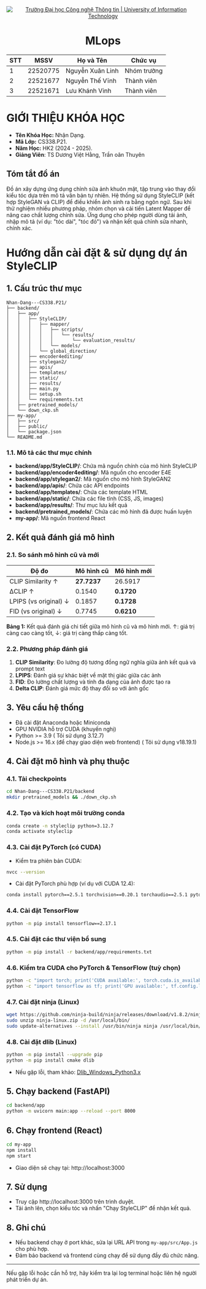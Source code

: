 <!-- Banner -->
<p align="center">
  <a href="https://www.uit.edu.vn/" title="Trường Đại học Công nghệ Thông tin" style="border: none;">
    <img src="https://i.imgur.com/WmMnSRt.png" alt="Trường Đại học Công nghệ Thông tin | University of Information Technology">
  </a>
</p>

<h1 align="center"><b>MLops</b></h1>

<div align="center">
  <table>
    <thead>
      <tr>
        <th>STT</th>
        <th>MSSV</th>
        <th>Họ và Tên</th>
        <th>Chức vụ</th>
      </tr>
    </thead>
    <tbody>
      <tr>
        <td>1</td>
        <td>22520775</td>
        <td>Nguyễn Xuân Linh</td>
        <td>Nhóm trưởng</td>
      </tr>
      <tr>
        <td>2</td>
        <td>22521677</td>
        <td>Nguyễn Thế Vĩnh</td>
        <td>Thành viên</td>
      </tr>
      <tr>
        <td>3</td>
        <td>22521671</td>
        <td>Lưu Khánh Vinh</td>
        <td>Thành viên</td>
      </tr>
    </tbody>
  </table>
</div>

# GIỚI THIỆU KHÓA HỌC
* **Tên Khóa Học:** Nhận Dạng.
* **Mã Lớp:** CS338.P21.
* **Năm Học:** HK2 (2024 - 2025).
* **Giảng Viên**: TS Dương Việt Hằng, Trần oãn Thuyên

## Tóm tắt đồ án

Đồ án xây dựng ứng dụng chỉnh sửa ảnh khuôn mặt, tập trung vào thay đổi kiểu tóc dựa trên mô tả văn bản tự nhiên. Hệ thống sử dụng StyleCLIP (kết hợp StyleGAN và CLIP) để điều khiển ảnh sinh ra bằng ngôn ngữ. Sau khi thử nghiệm nhiều phương pháp, nhóm chọn và cải tiến Latent Mapper để nâng cao chất lượng chỉnh sửa. Ứng dụng cho phép người dùng tải ảnh, nhập mô tả (ví dụ: "tóc dài", "tóc đỏ") và nhận kết quả chỉnh sửa nhanh, chính xác.

# Hướng dẫn cài đặt & sử dụng dự án StyleCLIP

## 1. Cấu trúc thư mục
```
Nhan-Dang---CS338.P21/
├── backend/
│   ├── app/
│   │   ├── StyleCLIP/
│   │   │   ├── mapper/
│   │   │   │   ├── scripts/
│   │   │   │   │   └── results/
│   │   │   │   │       └── evaluation_results/
│   │   │   │   └── models/
│   │   │   └── global_direction/
│   │   ├── encoder4editing/
│   │   ├── stylegan2/
│   │   ├── apis/
│   │   ├── templates/
│   │   ├── static/
│   │   ├── results/
│   │   ├── main.py
│   │   ├── setup.sh
│   │   └── requirements.txt
│   ├── pretrained_models/
│   └── down_ckp.sh
├── my-app/
│   ├── src/
│   ├── public/
│   └── package.json
└── README.md
```

### 1.1. Mô tả các thư mục chính
- **backend/app/StyleCLIP/**: Chứa mã nguồn chính của mô hình StyleCLIP
- **backend/app/encoder4editing/**: Mã nguồn cho encoder E4E
- **backend/app/stylegan2/**: Mã nguồn cho mô hình StyleGAN2
- **backend/app/apis/**: Chứa các API endpoints
- **backend/app/templates/**: Chứa các template HTML
- **backend/app/static/**: Chứa các file tĩnh (CSS, JS, images)
- **backend/app/results/**: Thư mục lưu kết quả
- **backend/pretrained_models/**: Chứa các mô hình đã được huấn luyện
- **my-app/**: Mã nguồn frontend React

## 2. Kết quả đánh giá mô hình

### 2.1. So sánh mô hình cũ và mới

| Độ đo                  | Mô hình cũ   | Mô hình mới   |
|------------------------|--------------|--------------|
| CLIP Similarity ↑      | **27.7237**  | 26.5917      |
| ΔCLIP ↑                | 0.1540       | **0.1720**   |
| LPIPS (vs original) ↓  | 0.1857       | **0.1728**   |
| FID (vs original) ↓    | 0.7745       | **0.6210**   |

**Bảng 1:** Kết quả đánh giá chi tiết giữa mô hình cũ và mô hình mới. ↑: giá trị càng cao càng tốt, ↓: giá trị càng thấp càng tốt.

### 2.2. Phương pháp đánh giá
1. **CLIP Similarity**: Đo lường độ tương đồng ngữ nghĩa giữa ảnh kết quả và prompt text
2. **LPIPS**: Đánh giá sự khác biệt về mặt thị giác giữa các ảnh
3. **FID**: Đo lường chất lượng và tính đa dạng của ảnh được tạo ra
4. **Delta CLIP**: Đánh giá mức độ thay đổi so với ảnh gốc

## 3. Yêu cầu hệ thống
- Đã cài đặt Anaconda hoặc Miniconda
- GPU NVIDIA hỗ trợ CUDA (khuyến nghị)
- Python >= 3.9 ( Tôi sử dụng 3.12.7)
- Node.js >= 16.x (để chạy giao diện web frontend) ( Tôi sử dụng v18.19.1)

## 4. Cài đặt mô hình và phụ thuộc

### 4.1. Tải checkpoints
```bash
cd Nhan-Dang---CS338.P21/backend
mkdir pretrained_models && ./down_ckp.sh
```

### 4.2. Tạo và kích hoạt môi trường conda
```bash
conda create -n styleclip python=3.12.7
conda activate styleclip
```

### 4.3. Cài đặt PyTorch (có CUDA)
- Kiểm tra phiên bản CUDA:
```bash
nvcc --version
```
- Cài đặt PyTorch phù hợp (ví dụ với CUDA 12.4):
```bash
conda install pytorch==2.5.1 torchvision==0.20.1 torchaudio==2.5.1 pytorch-cuda=12.4 -c pytorch -c nvidia
```

### 4.4. Cài đặt TensorFlow
```bash
python -m pip install tensorflow==2.17.1
```

### 4.5. Cài đặt các thư viện bổ sung
```bash
python -m pip install -r backend/app/requirements.txt
```

### 4.6. Kiểm tra CUDA cho PyTorch & TensorFlow (tuỳ chọn)
```bash
python -c "import torch; print('CUDA available:', torch.cuda.is_available()); print('CUDA version:', torch.version.cuda if torch.cuda.is_available() else 'Not available')"
python -c "import tensorflow as tf; print('GPU available:', tf.config.list_physical_devices('GPU')); print('TensorFlow version:', tf.__version__)"
```

### 4.7. Cài đặt ninja (Linux)
```bash
wget https://github.com/ninja-build/ninja/releases/download/v1.8.2/ninja-linux.zip
sudo unzip ninja-linux.zip -d /usr/local/bin/
sudo update-alternatives --install /usr/bin/ninja ninja /usr/local/bin/ninja 1 --force
```

### 4.8. Cài đặt dlib (Linux)
```bash
python -m pip install --upgrade pip
python -m pip install cmake dlib
```
- Nếu gặp lỗi, tham khảo: [Dlib_Windows_Python3.x](https://github.com/z-mahmud22/Dlib_Windows_Python3.x)

## 5. Chạy backend (FastAPI)
```bash
cd backend/app
python -m uvicorn main:app --reload --port 8000
```

## 6. Chạy frontend (React)
```bash
cd my-app
npm install
npm start
```
- Giao diện sẽ chạy tại: http://localhost:3000

## 7. Sử dụng
- Truy cập http://localhost:3000 trên trình duyệt.
- Tải ảnh lên, chọn kiểu tóc và nhấn "Chạy StyleCLIP" để nhận kết quả.

## 8. Ghi chú
- Nếu backend chạy ở port khác, sửa lại URL API trong `my-app/src/App.js` cho phù hợp.
- Đảm bảo backend và frontend cùng chạy để sử dụng đầy đủ chức năng.

---
Nếu gặp lỗi hoặc cần hỗ trợ, hãy kiểm tra lại log terminal hoặc liên hệ người phát triển dự án.
